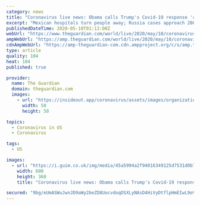 ```yaml
---
category: news
title: "Coronavirus live news: Obama calls Trump's Covid-19 response 'chaotic', as global cases pass 4 million"
excerpt: "Mexican hospitals turn people away; Russia cases approach 200,000; German football league setback as Dynamo Dresden team quarantined"
publishedDateTime: 2020-05-10T01:12:00Z
webUrl: "https://www.theguardian.com/world/live/2020/may/10/coronavirus-live-news-obama-trumps-covid-19--chaotic-as-global-cases-pass-4-million-mexico-russia-germany-south-korea-deaths-"
ampWebUrl: "https://amp.theguardian.com/world/live/2020/may/10/coronavirus-live-news-obama-trumps-covid-19--chaotic-as-global-cases-pass-4-million-mexico-russia-germany-south-korea-deaths-"
cdnAmpWebUrl: "https://amp-theguardian-com.cdn.ampproject.org/c/s/amp.theguardian.com/world/live/2020/may/10/coronavirus-live-news-obama-trumps-covid-19--chaotic-as-global-cases-pass-4-million-mexico-russia-germany-south-korea-deaths-"
type: article
quality: 104
heat: 104
published: true

provider:
  name: The Guardian
  domain: theguardian.com
  images:
    - url: "https://insideout.app/coronavirus/assets/images/organizations/theguardian.com-50x50.jpg"
      width: 50
      height: 50

topics:
  - Coronavirus in US
  - Coronavirus

tags:
  - US

images:
  - url: "https://i.guim.co.uk/img/media/45a5994a2f94016349125d7531d0b731d4269e5d/0_250_5440_3263/master/5440.jpg?width=300&quality=45&auto=format&fit=max&dpr=2&s=2229c0c065451654592fea41c0efc9ea"
    width: 600
    height: 360
    title: "Coronavirus live news: Obama calls Trump's Covid-19 response 'chaotic', as global cases pass 4 million"

secured: "9bg/eUmASWuJwnJD9aWy2beZD8UocvdoqOSXLyNAsD4HiVyDtflpHmEIwL9oVSW9A2GjMfjKisVfKlaTXxbHO+IBilR+KEoUParavIK9yLdDwjx0fSFUnSoPgjsnEhVqhUcRg0ZPqN8m1unG48GBWn2fggacDkZtpElQMXnIUqR5VZNPTZSAIaU1bn28zp5ChaoQ0+5XQ4+gG9c2d87/kNhUNSCWv2PIxrlyzummctOV0wYUvoUJHfRjdO96Y67gIF9jxUin85P/o9bBTA4GQlRne0l2VZKUGfCKrJz5lrSGRjdqhBkBusrhmi+VZNwT;g9JXWJivKg5ARuyxUxzjzA=="
---
```


